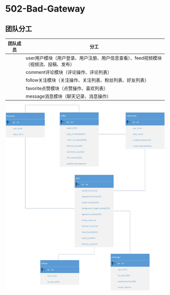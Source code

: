 # 502-Bad-Gateway
## 团队分工

| **团队成员** | **分工**                                         |
|----------|------------------------------------------------|
|          | user用户模块（用户登录、用户注册、用户信息查看）、feed视频模块（视频流、投稿、发布） |
|          | comment评论模块（评论操作、评论列表）                         |
|          | follow关注模块（关注操作、关注列表、粉丝列表、好友列表）                |
|          | favorite点赞模块（点赞操作、喜欢列表）                        |
|          | message消息模块（聊天记录、消息操作）                         |

![数据库表.png](pic/绘图1.jpg)

